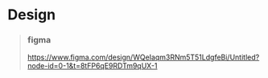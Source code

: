 # Design

>### figma
>https://www.figma.com/design/WQeIaqm3RNm5T51LdgfeBi/Untitled?node-id=0-1&t=8tFP6qE9RDTm9qUX-1
